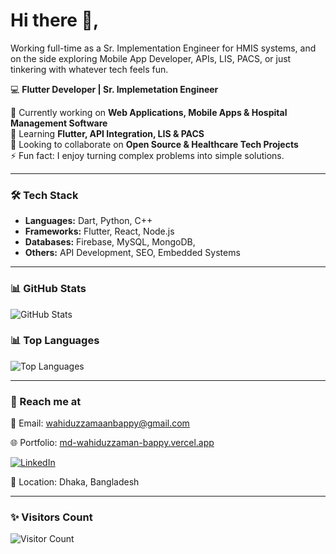 # Hi there 👋,

Working full-time as a Sr. Implementation Engineer for HMIS systems, and on the side exploring Mobile App Developer, APIs, LIS, PACS, or just tinkering with whatever tech feels fun.


💻 **Flutter Developer | Sr. Implemetation Engineer**  

🔭 Currently working on **Web Applications, Mobile Apps & Hospital Management Software**  
🌱 Learning **Flutter, API Integration, LIS & PACS**  
👯 Looking to collaborate on **Open Source & Healthcare Tech Projects**  
⚡ Fun fact: I enjoy turning complex problems into simple solutions.  

---

### 🛠️ Tech Stack  
- **Languages:** Dart, Python, C++  
- **Frameworks:** Flutter, React, Node.js  
- **Databases:** Firebase, MySQL, MongoDB,   
- **Others:** API Development, SEO, Embedded Systems  

---

### 📊 GitHub Stats  
![GitHub Stats](https://github-readme-stats.vercel.app/api?username=wahiduzzamanbappy&show_icons=true&theme=tokyonight)  

### 📊 Top Languages  
![Top Languages](https://github-readme-stats.vercel.app/api/top-langs/?username=wahiduzzamanbappy&layout=compact&theme=tokyonight)

---

### 🔗 Reach me at  
📧 Email: [wahiduzzamaanbappy@gmail.com](mailto:wahiduzzamaanbappy@gmail.com)

🌐 Portfolio: [md-wahiduzzaman-bappy.vercel.app](https://md-wahiduzzaman-bappy.vercel.app/)

[![LinkedIn](https://img.shields.io/badge/LinkedIn-0A66C2?logo=linkedin&logoColor=white)](https://www.linkedin.com/public-profile/settings?lipi=urn%3Ali%3Apage%3Ad_flagship3_profile_self_edit_contact-info%3BesinSWKlQkagryH6L9%2F8bQ%3D%3D)

📍 Location: Dhaka, Bangladesh  

---

### ✨ Visitors Count  
![Visitor Count](https://komarev.com/ghpvc/?username=wahiduzzamanbappy&color=blue)  
